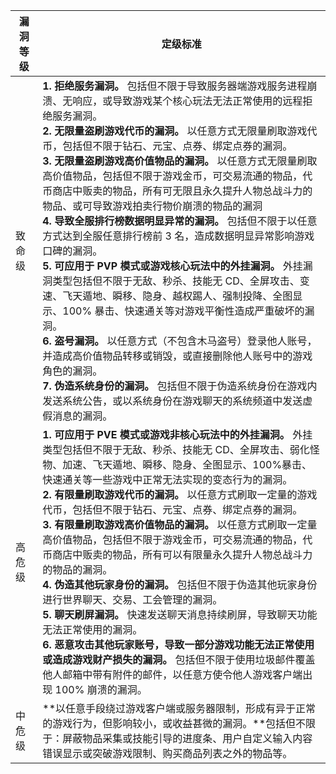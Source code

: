 
|漏洞等级|定级标准|
|---------|---------|
|致命级	|**1. 拒绝服务漏洞。** 包括但不限于导致服务器端游戏服务进程崩溃、无响应，或导致游戏某个核心玩法无法正常使用的远程拒绝服务漏洞。<br>**2. 无限量盗刷游戏代币的漏洞。** 以任意方式无限量刷取游戏代币，包括但不限于钻石、元宝、点券、绑定点券的漏洞。<br>**3. 无限量盗刷游戏高价值物品的漏洞。** 以任意方式无限量刷取高价值物品，包括但不限于游戏金币，可交易流通的物品，代币商店中贩卖的物品，所有可无限且永久提升人物总战斗力的物品、或可导致游戏拍卖行物价崩溃的物品的漏洞<br>**4. 导致全服排行榜数据明显异常的漏洞。** 包括但不限于以任意方式达到全服任意排行榜前 3 名，造成数据明显异常影响游戏口碑的漏洞。<br>**5. 可应用于 PVP 模式或游戏核心玩法中的外挂漏洞。** 外挂漏洞类型包括但不限于无敌、秒杀、技能无 CD、全屏攻击、变速、飞天遁地、瞬移、隐身、越权踢人、强制投降、全图显示、100% 暴击、快速通关等对游戏平衡性造成严重破坏的漏洞。<br>**6. 盗号漏洞。** 以任意方式（不包含木马盗号）登录他人账号，并造成高价值物品转移或销毁，或直接删除他人账号中的游戏角色的漏洞。<br>**7. 伪造系统身份的漏洞。** 包括但不限于伪造系统身份在游戏内发送系统公告，或以系统身份在游戏聊天的系统频道中发送虚假消息的漏洞。|
|高危级	|**1. 可应用于 PVE 模式或游戏非核心玩法中的外挂漏洞。** 外挂类型包括但不限于无敌、秒杀、技能无 CD、全屏攻击、弱化怪物、加速、飞天遁地、瞬移、隐身、全图显示、100%暴击、快速通关等一些游戏中正常无法实现的变态行为的漏洞。<br>**2. 有限量刷取游戏代币的漏洞。** 以任意方式刷取一定量的游戏代币，包括但不限于钻石、元宝、点券、绑定点券的漏洞。<br>**3. 有限量刷取游戏高价值物品的漏洞。** 以任意方式刷取一定量高价值物品，包括但不限于游戏金币，可交易流通的物品，代币商店中贩卖的物品，所有可以有限量永久提升人物总战斗力的物品的漏洞。<br>**4. 伪造其他玩家身份的漏洞。** 包括但不限于伪造其他玩家身份进行世界聊天、交易、工会管理的漏洞。<br>**5. 聊天刷屏漏洞。** 快速发送聊天消息持续刷屏，导致聊天功能无法正常使用的漏洞。<br>**6. 恶意攻击其他玩家账号，导致一部分游戏功能无法正常使用或造成游戏财产损失的漏洞。** 包括但不限于使用垃圾邮件覆盖他人邮箱中带有附件的邮件，以任意方使令他人游戏客户端出现 100% 崩溃的漏洞。
|中危级|	**以任意手段绕过游戏客户端或服务器限制，形成有异于正常的游戏行为，但影响较小，或收益甚微的漏洞。**包括但不限于：屏蔽物品采集或技能引导的进度条、用户自定义输入内容错误显示或突破游戏限制、购买商品列表之外的物品等。|

